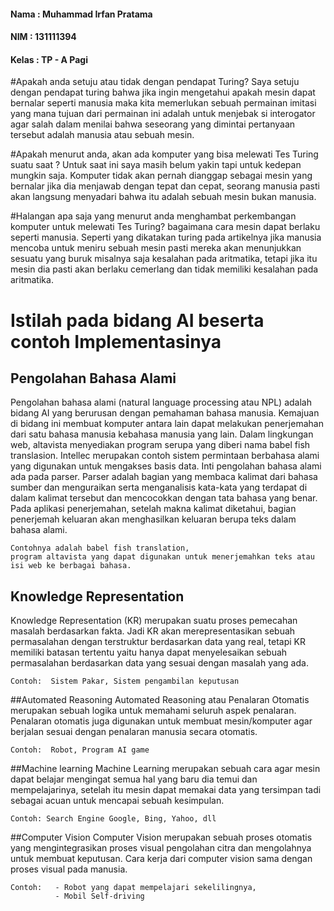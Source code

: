 #### Nama : Muhammad Irfan Pratama
#### NIM : 131111394
#### Kelas : TP - A Pagi

#Apakah anda setuju atau tidak dengan pendapat Turing?
Saya setuju dengan pendapat turing bahwa jika ingin mengetahui apakah mesin dapat bernalar seperti
manusia maka kita memerlukan sebuah permainan imitasi yang mana tujuan dari permainan ini adalah untuk menjebak
si interogator agar salah dalam menilai bahwa seseorang yang dimintai pertanyaan tersebut adalah manusia atau sebuah mesin.

#Apakah menurut anda, akan ada komputer yang bisa melewati Tes Turing suatu saat ? 
  Untuk saat ini saya masih belum yakin tapi untuk kedepan mungkin saja. Komputer tidak akan pernah dianggap sebagai mesin yang
  bernalar jika dia menjawab dengan tepat dan cepat, seorang manusia pasti akan langsung menyadari bahwa itu adalah sebuah mesin bukan manusia.

#Halangan apa saja yang menurut anda menghambat perkembangan komputer untuk melewati Tes Turing?
  bagaimana cara mesin dapat berlaku seperti manusia. Seperti yang dikatakan turing pada artikelnya jika manusia mencoba untuk
  meniru sebuah mesin pasti mereka akan menunjukkan sesuatu yang buruk misalnya saja kesalahan pada aritmatika, tetapi jika itu
  mesin dia pasti akan berlaku cemerlang dan tidak memiliki kesalahan pada aritmatika.

# Istilah pada bidang AI beserta contoh Implementasinya 

## Pengolahan Bahasa Alami 
  Pengolahan bahasa alami (natural language processing atau NPL) adalah bidang AI yang berurusan dengan pemahaman bahasa
  manusia. Kemajuan di bidang ini membuat komputer antara lain dapat melakukan penerjemahan dari satu bahasa manusia kebahasa
  manusia yang lain. Dalam lingkungan web, altavista menyediakan program serupa yang diberi nama babel fish translasion. 
  Intellec merupakan contoh sistem permintaan berbahasa alami yang digunakan untuk mengakses basis data. Inti pengolahan bahasa
  alami ada pada parser. Parser adalah bagian yang membaca kalimat dari bahasa sumber dan menguraikan serta menganalisis
  kata-kata yang terdapat di dalam kalimat tersebut dan mencocokkan dengan tata bahasa yang benar. Pada aplikasi penerjemahan, setelah makna
  kalimat diketahui, bagian penerjemah keluaran akan menghasilkan keluaran berupa teks dalam bahasa alami. 
    
    Contohnya adalah babel fish translation, 
    program altavista yang dapat digunakan untuk menerjemahkan teks atau isi web ke berbagai bahasa.

## Knowledge Representation
Knowledge Representation (KR) merupakan suatu proses pemecahan masalah berdasarkan fakta. Jadi KR akan merepresentasikan
sebuah permasalahan dengan terstruktur berdasarkan data yang real, tetapi KR memiliki batasan tertentu yaitu hanya dapat
menyelesaikan sebuah permasalahan berdasarkan data yang sesuai dengan masalah yang ada.

    Contoh:  Sistem Pakar, Sistem pengambilan keputusan

##Automated Reasoning
Automated Reasoning atau Penalaran Otomatis merupakan sebuah logika untuk memahami seluruh aspek penalaran. 
Penalaran otomatis juga digunakan untuk membuat mesin/komputer agar berjalan sesuai dengan penalaran manusia secara otomatis.

    Contoh:  Robot, Program AI game

##Machine learning 
Machine Learning merupakan sebuah cara agar mesin dapat belajar mengingat semua hal yang baru dia temui dan mempelajarinya,
setelah itu mesin dapat memakai data yang tersimpan tadi sebagai acuan untuk mencapai sebuah kesimpulan.

    Contoh: Search Engine Google, Bing, Yahoo, dll
    
##Computer Vision
Computer Vision merupakan sebuah proses otomatis yang mengintegrasikan proses visual pengolahan citra dan mengolahnya untuk
membuat keputusan. Cara kerja dari computer vision sama dengan proses visual pada manusia.
    
    Contoh:   - Robot yang dapat mempelajari sekelilingnya,
              - Mobil Self-driving
